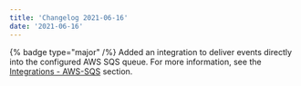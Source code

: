 ```yaml
---
title: 'Changelog 2021-06-16'
date: '2021-06-16'
---
```

{% badge type="major" /%} Added an integration to deliver events directly into the configured AWS SQS queue. For more information, see the [Integrations - AWS-SQS](/docs/commerce-cloud/integrations/create-an-integration#configuring-an-aws-sqs-queue) section.
